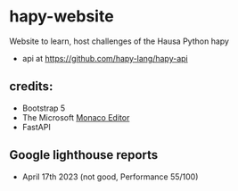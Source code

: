 # hapy-website
Website to learn, host challenges of the Hausa Python hapy

- api at https://github.com/hapy-lang/hapy-api

## credits:
- Bootstrap 5
- The Microsoft [Monaco Editor](https://microsoft.github.io/monaco-editor/)
- FastAPI

## Google lighthouse reports
- April 17th 2023 (not good, Performance 55/100) 